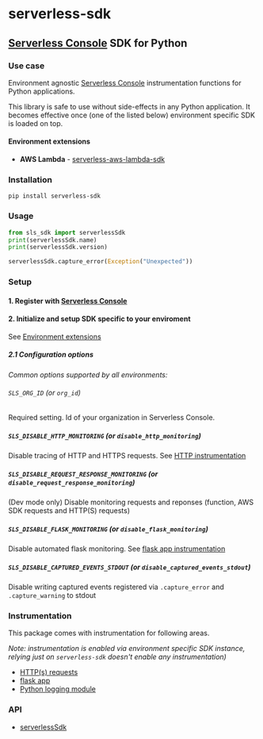 # serverless-sdk

## [Serverless Console](https://www.serverless.com/console) SDK for Python

### Use case

Environment agnostic [Serverless Console](https://www.serverless.com/console) instrumentation functions for Python applications.

This library is safe to use without side-effects in any Python application. It becomes effective once (one of the listed below) environment specific SDK is loaded on top.

#### Environment extensions

- **AWS Lambda** - [serverless-aws-lambda-sdk](https://github.com/serverless/console/tree/main/python/packages/aws-lambda-sdk#readme)

### Installation

```shell
pip install serverless-sdk
```

### Usage

```python
from sls_sdk import serverlessSdk
print(serverlessSdk.name)
print(serverlessSdk.version)

serverlessSdk.capture_error(Exception("Unexpected"))
```

### Setup

#### 1. Register with [Serverless Console](https://console.serverless.com/)

#### 2. Initialize and setup SDK specific to your enviroment

See [Environment extensions](#environment-extensions)

##### 2.1 Configuration options

_Common options supported by all environments:_

###### `SLS_ORG_ID` (or `org_id`)

Required setting. Id of your organization in Serverless Console.

##### `SLS_DISABLE_HTTP_MONITORING` (or `disable_http_monitoring`)

Disable tracing of HTTP and HTTPS requests. See [HTTP instrumentation](docs/instrumentation/http.md)

##### `SLS_DISABLE_REQUEST_RESPONSE_MONITORING` (or `disable_request_response_monitoring`)

(Dev mode only) Disable monitoring requests and reponses (function, AWS SDK requests and HTTP(S) requests)

##### `SLS_DISABLE_FLASK_MONITORING` (or `disable_flask_monitoring`)

Disable automated flask monitoring. See [flask app instrumentation](docs/instrumentation/flask-app.md)

##### `SLS_DISABLE_CAPTURED_EVENTS_STDOUT` (or `disable_captured_events_stdout`)

Disable writing captured events registered via `.capture_error` and `.capture_warning` to stdout

### Instrumentation

This package comes with instrumentation for following areas.

_Note: instrumentation is enabled via environment specific SDK instance, relying just on `serverless-sdk` doesn't enable any instrumentation)_

- [HTTP(s) requests](docs/instrumentation/http.md)
- [flask app](docs/instrumentation/flask-app.md)
- [Python logging module](docs/instrumentation/python-logging.md)

### API

- [serverlessSdk](docs/sdk.md)
